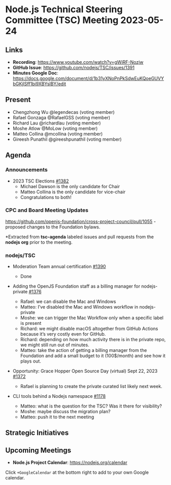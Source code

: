 # Node.js Technical Steering Committee (TSC) Meeting 2023-05-24

## Links

* **Recording**:  <https://www.youtube.com/watch?v=gWiRF-Nozjw>
* **GitHub Issue**: <https://github.com/nodejs/TSC/issues/1391>
* **Minutes Google Doc**: <https://docs.google.com/document/d/1b31yXNoPnPkSdwEuKQoeGUVYbGKjlSff1bi9XBYslBY/edit>

## Present

* Chengzhong Wu @legendecas (voting member)
* Rafael Gonzaga @RafaelGSS (voting member)
* Richard Lau @richardlau (voting member)
* Moshe Atlow @MoLow (voting member)
* Matteo Collina @mcollina (voting member)
* Gireesh Punathil @gireeshpunathil (voting member)

## Agenda

### Announcements

* 2023 TSC Elections  [#1382](https://github.com/nodejs/TSC/issues/1382)
  * Michael Dawson is the only candidate for Chair
  * Matteo Collina is the only candidate for vice-chair
  * Congratulations to both!

### CPC and Board Meeting Updates

<https://github.com/openjs-foundation/cross-project-council/pull/1055> - proposed changes to the Foundation bylaws.

\*Extracted from **tsc-agenda** labeled issues and pull requests from the **nodejs org** prior to the meeting.

### nodejs/TSC

* Moderation Team annual certification [#1390](https://github.com/nodejs/TSC/issues/1390)
  * Done

* Adding the OpenJS Foundation staff as a billing manager for nodejs-private [#1376](https://github.com/nodejs/TSC/issues/1376)
  * Rafael: we can disable the Mac and Windows
  * Matteo: I’ve disabled the Mac and Windows workflow in nodejs-private
  * Moshe: we can trigger the Mac Workflow only when a specific label is present
  * Richard: we might disable macOS altogether from GitHub Actions because it’s very costly even for GitHub.
  * Richard: depending on how much activity there is in the private repo, we might still run out of minutes.
  * Matteo: take the action of getting a billing manager from the Foundation and add a small budget to it (100$/month) and see how it plays out.

* Opportunity: Grace Hopper Open Source Day (virtual) Sept 22, 2023 [#1372](https://github.com/nodejs/TSC/issues/1372)
  * Rafael is planning to create the private curated list likely next week.

* CLI tools behind a Nodejs namespace [#1178](https://github.com/nodejs/TSC/issues/1178)
  * Matteo: what is the question for the TSC? Was it there for visibility?
  * Moshe: maybe discuss the migration plan?
  * Matteo: push it to the next meeting

## Strategic Initiatives

## Upcoming Meetings

* **Node.js Project Calendar**: <https://nodejs.org/calendar>

Click `+GoogleCalendar` at the bottom right to add to your own Google calendar.
